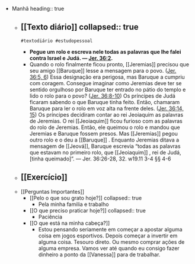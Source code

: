 - Manhã
  heading:: true
	- [[Texto diário]]
	  collapsed:: true
		-
		  #textodiário #estudopessoal
		- **Pegue um rolo e escreva nele todas as palavras que lhe falei contra Israel e Judá. — [Jer. 36:2](https://wol.jw.org/pt/wol/bc/r5/lp-t/1102021405/74/0).**
		- Quando o rolo finalmente ficou pronto, [[Jeremias]] precisou que seu amigo [[Baruque]] lesse a mensagem para o povo. ([Jer. 36:5, 6](https://wol.jw.org/pt/wol/bc/r5/lp-t/1102021405/75/0)) Essa designação era perigosa, mas Baruque a cumpriu com coragem. Consegue imaginar como Jeremias deve ter se sentido orgulhoso por Baruque ter entrado no pátio do templo e lido o rolo para o povo? ([Jer. 36:8-10](https://wol.jw.org/pt/wol/bc/r5/lp-t/1102021405/76/0)) Os príncipes de Judá ficaram sabendo o que Baruque tinha feito. Então, chamaram Baruque para ler o rolo em voz alta na frente deles. ([Jer. 36:14, 15](https://wol.jw.org/pt/wol/bc/r5/lp-t/1102021405/77/0)) Os príncipes decidiram contar ao rei Jeoiaquim as palavras de Jeremias. O rei [[Jeoiaquim]] ficou furioso com as palavras do rolo de Jeremias. Então, ele queimou o rolo e mandou que Jeremias e Baruque fossem presos. Mas [[Jeremias]] pegou outro rolo e o deu a [[Baruque]] . Enquanto Jeremias ditava a mensagem de [[Jeová]], Baruque escrevia “todas as palavras que estavam no primeiro rolo, que [[Jeoiaquim]] , rei de Judá, [tinha queimado]”. — Jer. 36:26-28, 32. w19.11 3-4 §§ 4-6
	- [[Exercício]]
		-
	- [[Perguntas Importantes]]
		- [[Pelo o que sou grato hoje?]]
		  collapsed:: true
			- Pela minha familia e trabalho
		- [[O que preciso praticar hoje?]]
		  collapsed:: true
			- Paciência
		- [[O que está na minha cabeça?]]
			- Estou pensando seriamente em começar a apostar alguma coisa em jogos esportivos. Depois começar a invertir em alguma coisa. Tesouro direto. Ou mesmo comprar ações de alguma empresa. Vamos ver até quando eu consigo fazer dinheiro a ponto da [[Vanessa]] para de trabalhar.